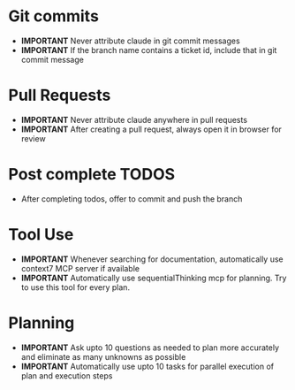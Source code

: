 # Git commits
- **IMPORTANT** Never attribute claude in git commit messages
- **IMPORTANT** If the branch name contains a ticket id, include that in git commit message

# Pull Requests
- **IMPORTANT** Never attribute claude anywhere in pull requests
- **IMPORTANT** After creating a pull request, always open it in browser for review

# Post complete TODOS
- After completing todos, offer to commit and push the branch

# Tool Use
- **IMPORTANT** Whenever searching for documentation, automatically use context7 MCP server if available
- **IMPORTANT** Automatically use sequentialThinking mcp for planning. Try to use this tool for every plan.

# Planning
- **IMPORTANT** Ask upto 10 questions as needed to plan more accurately and eliminate as many unknowns as possible
- **IMPORTANT** Automatically use upto 10 tasks for parallel execution of plan and execution steps
